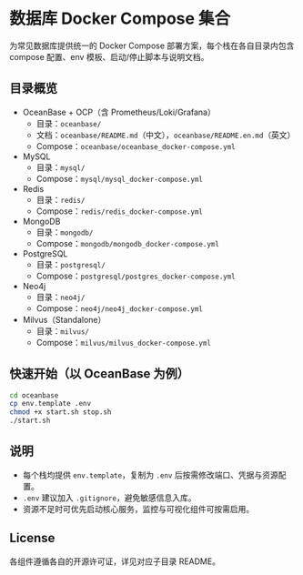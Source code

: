 # 数据库 Docker Compose 集合

为常见数据库提供统一的 Docker Compose 部署方案，每个栈在各自目录内包含 compose 配置、env 模板、启动/停止脚本与说明文档。

## 目录概览

- OceanBase + OCP（含 Prometheus/Loki/Grafana）
  - 目录：`oceanbase/`
  - 文档：`oceanbase/README.md`（中文），`oceanbase/README.en.md`（英文）
  - Compose：`oceanbase/oceanbase_docker-compose.yml`
- MySQL
  - 目录：`mysql/`
  - Compose：`mysql/mysql_docker-compose.yml`
- Redis
  - 目录：`redis/`
  - Compose：`redis/redis_docker-compose.yml`
- MongoDB
  - 目录：`mongodb/`
  - Compose：`mongodb/mongodb_docker-compose.yml`
- PostgreSQL
  - 目录：`postgresql/`
  - Compose：`postgresql/postgres_docker-compose.yml`
- Neo4j
  - 目录：`neo4j/`
  - Compose：`neo4j/neo4j_docker-compose.yml`
- Milvus（Standalone）
  - 目录：`milvus/`
  - Compose：`milvus/milvus_docker-compose.yml`

## 快速开始（以 OceanBase 为例）
```bash
cd oceanbase
cp env.template .env
chmod +x start.sh stop.sh
./start.sh
```

## 说明
- 每个栈均提供 `env.template`，复制为 `.env` 后按需修改端口、凭据与资源配置。
- `.env` 建议加入 `.gitignore`，避免敏感信息入库。
- 资源不足时可优先启动核心服务，监控与可视化组件可按需启用。

## License
各组件遵循各自的开源许可证，详见对应子目录 README。